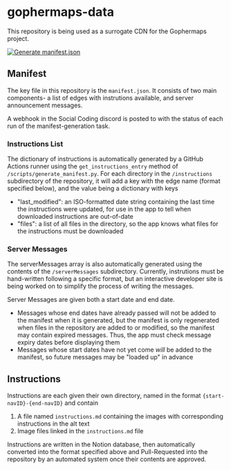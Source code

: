 # gophermaps-data

This repository is being used as a surrogate CDN for the Gophermaps project.

[![Generate manifest.json](https://github.com/ryan-roche/gophermaps-data/actions/workflows/manifest-generator.yml/badge.svg?branch=main)](https://github.com/ryan-roche/gophermaps-data/actions/workflows/manifest-generator.yml)

## Manifest

The key file in this repository is the `manifest.json`. It consists of two main components- a list of edges with instrutions available, and server announcement messages.

A webhook in the Social Coding discord is posted to with the status of each run of the manifest-generation task.

### Instructions List

The dictionary of instructions is automatically generated by a GitHub Actions runner using the `get_instructions_entry` method of `/scripts/generate_manifest.py`. For each directory in the `/instructions` subdirectory of the repository, it will add a key with the edge name (format specified below), and the value being a dictionary with keys
- "last_modified": an ISO-formatted date string containing the last time the instructions were updated, for use in the app to tell when downloaded instructions are out-of-date
- "files": a list of all files in the directory, so the app knows what files for the instructions must be downloaded

### Server Messages

The serverMessages array is also automatically generated using the contents of the `/serverMessages` subdirectory. Currently, instrutions must be hand-written following a specific format, but an interactive developer site is being worked on to simplify the process of writing the messages.

Server Messages are given both a start date and end date.
- Messages whose end dates have already passed will not be added to the manifest when it is generated, but the manifest is only regenerated when files in the repository are added to or modified, so the manifest may contain expired messages. Thus, the app must check message expiry dates before displaying them
- Messages whose start dates have not yet come *will* be added to the manifest, so future messages may be "loaded up" in advance

## Instructions

Instructions are each given their own directory, named in the format `{start-navID}-{end-navID}` and contain
1. A file named `instructions.md` containing the images with corresponding instructions in the alt text
2. Image files linked in the `instructions.md` file

Instructions are written in the Notion database, then automatically converted into the format specified above and Pull-Requested into the repository by an automated system once their contents are approved. 
